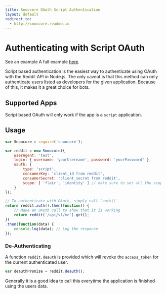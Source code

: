 ```yaml
---
title: Snoocore OAuth Script Authentication
layout: default
redirect_to:
  - http://snoocore.readme.io
---
```


# Authenticating with Script OAuth

See an example A full example [here](https://github.com/trevorsenior/snoocore-examples/blob/master/node/oauth-script.js).

Script based authentication is the easiest way to authenticate using OAuth with the Reddit API in Node.js. The only caveat is that this method can only authenticate users listed as developers for the given application. Because of this, it makes it a great choice for bots.

## Supported Apps

Script based OAuth will only work if the app is a `script` application.

## Usage

```javascript
var Snoocore = require('snoocore');

var reddit = new Snoocore({
	userAgent: 'test',
	login: { username: 'yourUsername', password: 'yourPassword' },
	oauth: { 
		type: 'script',
		consumerKey: 'client_id from reddit', 
		consumerSecret: 'client_secret from reddit',
		scope: [ 'flair', 'identity' ] // make sure to set all the scopes you need.
	}
});	 

// To authenticate with OAuth, simply call `auth()`
return reddit.auth().then(function() {
    // Make an OAuth call to show that it is working
    return reddit('/api/v1/me').get();
})
.then(function(data) {
    console.log(data); // Log the response
});

```

### De-Authenticating

A function `reddit.deauth` is provided which will revoke the `access_token` for the current authenticated user.

```javascript
var deauthPromise = reddit.deauth();
```

Generally it is a good idea to call this everytime the application is finished using the users data.
